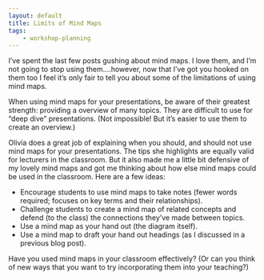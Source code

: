 ```yaml
---
layout: default
title: Limits of Mind Maps
tags:
    - workshop-planning
---
```


I’ve spent the last few posts gushing about mind maps. I love them, and I’m not going to stop using them….however, now that I’ve got you hooked on them too I feel it’s only fair to tell you about some of the limitations of using mind maps.

When using mind maps for your presentations, be aware of their greatest strength: providing a overview of many topics. They are difficult to use for “deep dive” presentations. (Not impossible! But it’s easier to use them to create an overview.)

Olivia does a great job of explaining when you should, and should not use mind maps for your presentations. The tips she highlights are equally valid for lecturers in the classroom. But it also made me a little bit defensive of my lovely mind maps and got me thinking about how else mind maps could be used in the classroom. Here are a few ideas:

- Encourage students to use mind maps to take notes (fewer words required; focuses on key terms and their relationships).
- Challenge students to create a mind map of related concepts and defend (to the class) the connections they’ve made between topics.
- Use a mind map as your hand out (the diagram itself).
- Use a mind map to draft your hand out headings (as I discussed in a previous blog post).

Have you used mind maps in your classroom effectively? (Or can you think of new ways that you want to try incorporating them into your teaching?) 
